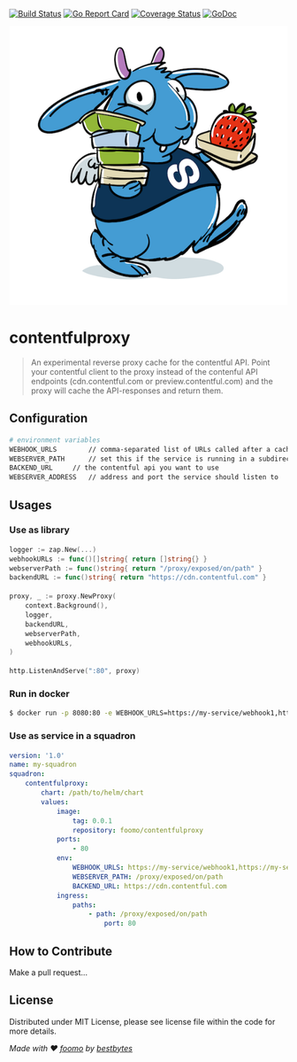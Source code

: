 [![Build Status](https://github.com/foomo/contentfulproxy/actions/workflows/test.yml/badge.svg?branch=main&event=push)](https://github.com/foomo/contentfulproxy/actions/workflows/test.yml)
[![Go Report Card](https://goreportcard.com/badge/github.com/foomo/contentfulproxy)](https://goreportcard.com/report/github.com/foomo/contentfulproxy)
[![Coverage Status](https://coveralls.io/repos/github/foomo/contentfulproxy/badge.svg?branch=main&)](https://coveralls.io/github/foomo/contentfulproxy?branch=main)
[![GoDoc](https://godoc.org/github.com/foomo/contentfulproxy?status.svg)](https://godoc.org/github.com/foomo/contentfulproxy)

<p align="center">
  <img alt="sesamy" src=".github/assets/contentfulproxy.png"/>
</p>

# contentfulproxy

> An experimental reverse proxy cache for the contentful API. Point your contentful client to the proxy instead of the contenful API endpoints (cdn.contentful.com or preview.contentful.com) and the proxy will cache the API-responses and return them.

## Configuration
```bash
# environment variables
WEBHOOK_URLS        // comma-separated list of URLs called after a cache update
WEBSERVER_PATH      // set this if the service is running in a subdirectory
BACKEND_URL	    // the contentful api you want to use
WEBSERVER_ADDRESS   // address and port the service should listen to
```

## Usages

### Use as library
```go
logger := zap.New(...)
webhookURLs := func()[]string{ return []string{} }
webserverPath := func()string{ return "/proxy/exposed/on/path" }
backendURL := func()string{ return "https://cdn.contentful.com" }

proxy, _ := proxy.NewProxy(
	context.Background(),
	logger,
	backendURL,
	webserverPath,
	webhookURLs,
)

http.ListenAndServe(":80", proxy)
```

### Run in docker
```bash
$ docker run -p 8080:80 -e WEBHOOK_URLS=https://my-service/webhook1,https://my-service/webhook2 foomo/contentfulproxy
```

### Use as service in a squadron
```yaml
version: '1.0'
name: my-squadron
squadron:
	contentfulproxy:
		chart: /path/to/helm/chart
		values:
			image:
				tag: 0.0.1
				repository: foomo/contentfulproxy
			ports:
				- 80
			env:
				WEBHOOK_URLS: https://my-service/webhook1,https://my-service/webhook2
				WEBSERVER_PATH: /proxy/exposed/on/path
				BACKEND_URL: https://cdn.contentful.com
			ingress:
				paths:
					- path: /proxy/exposed/on/path
						port: 80
```

## How to Contribute

Make a pull request...

## License

Distributed under MIT License, please see license file within the code for more details.

_Made with ♥ [foomo](https://www.foomo.org) by [bestbytes](https://www.bestbytes.com)_
